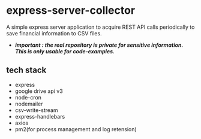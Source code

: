 # express-server-collector

A simple express server application to acquire REST API calls periodically to save financial information to CSV files.

- ***important : the real repository is private for sensitive information. This is only usable for code-examples.***

## tech stack

- express
- google drive api v3
- node-cron
- nodemailer
- csv-write-stream
- express-handlebars
- axios
- pm2(for process management and log retension)


